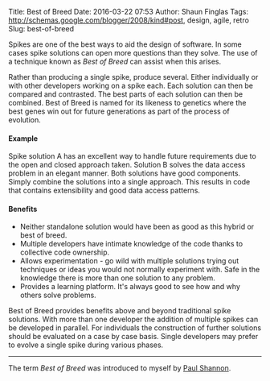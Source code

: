 Title: Best of Breed
Date: 2016-03-22 07:53
Author: Shaun Finglas
Tags: http://schemas.google.com/blogger/2008/kind#post, design, agile, retro
Slug: best-of-breed

Spikes are one of the best ways to aid the design of software. In some
cases spike solutions can open more questions than they solve. The use
of a technique known as *Best of Breed* can assist when this arises.

Rather than producing a single spike, produce several. Either
individually or with other developers working on a spike each. Each
solution can then be compared and contrasted. The best parts of each
solution can then be combined. Best of Breed is named for its likeness
to genetics where the best genes win out for future generations as part
of the process of evolution.

#### Example

Spike solution A has an excellent way to handle future requirements due
to the open and closed approach taken. Solution B solves the data access
problem in an elegant manner. Both solutions have good components.
Simply combine the solutions into a single approach. This results in
code that contains extensibility and good data access patterns.

#### Benefits

-   Neither standalone solution would have been as good as this hybrid
    or best of breed.
-   Multiple developers have intimate knowledge of the code thanks to
    collective code ownership.
-   Allows experimentation - go wild with multiple solutions trying out
    techniques or ideas you would not normally experiment with. Safe in
    the knowledge there is more than one solution to any problem.
-   Provides a learning platform. It's always good to see how and why
    others solve problems.

Best of Breed provides benefits above and beyond traditional spike
solutions. With more than one developer the addition of multiple spikes
can be developed in parallel. For individuals the construction of
further solutions should be evaluated on a case by case basis. Single
developers may prefer to evolve a single spike during various phases.

------------------------------------------------------------------------

The term *Best of Breed* was introduced to myself by [Paul
Shannon](https://twitter.com/BlueReZZ).

</p>

